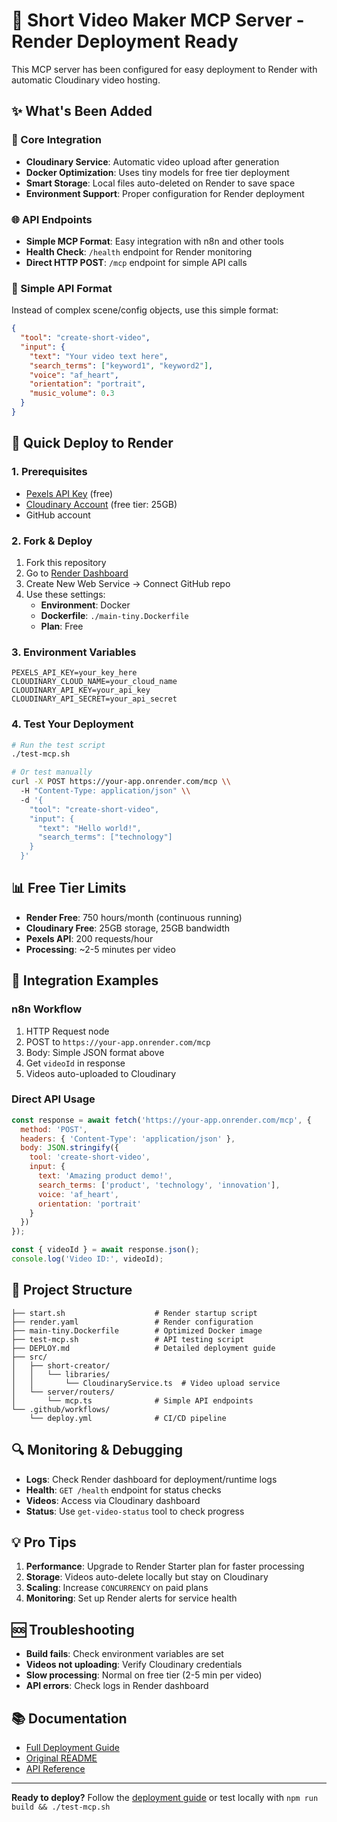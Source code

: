 # 🚀 Short Video Maker MCP Server - Render Deployment Ready

This MCP server has been configured for easy deployment to Render with automatic Cloudinary video hosting.

## ✨ What's Been Added

### 🔧 Core Integration
- **Cloudinary Service**: Automatic video upload after generation
- **Docker Optimization**: Uses tiny models for free tier deployment
- **Smart Storage**: Local files auto-deleted on Render to save space
- **Environment Support**: Proper configuration for Render deployment

### 🌐 API Endpoints
- **Simple MCP Format**: Easy integration with n8n and other tools
- **Health Check**: `/health` endpoint for Render monitoring
- **Direct HTTP POST**: `/mcp` endpoint for simple API calls

### 📱 Simple API Format
Instead of complex scene/config objects, use this simple format:

```json
{
  "tool": "create-short-video",
  "input": {
    "text": "Your video text here",
    "search_terms": ["keyword1", "keyword2"],
    "voice": "af_heart",
    "orientation": "portrait", 
    "music_volume": 0.3
  }
}
```

## 🚀 Quick Deploy to Render

### 1. Prerequisites
- [Pexels API Key](https://www.pexels.com/api/) (free)
- [Cloudinary Account](https://cloudinary.com/) (free tier: 25GB)
- GitHub account

### 2. Fork & Deploy
1. Fork this repository
2. Go to [Render Dashboard](https://dashboard.render.com)
3. Create New Web Service → Connect GitHub repo
4. Use these settings:
   - **Environment**: Docker
   - **Dockerfile**: `./main-tiny.Dockerfile`
   - **Plan**: Free

### 3. Environment Variables
```
PEXELS_API_KEY=your_key_here
CLOUDINARY_CLOUD_NAME=your_cloud_name
CLOUDINARY_API_KEY=your_api_key
CLOUDINARY_API_SECRET=your_api_secret
```

### 4. Test Your Deployment
```bash
# Run the test script
./test-mcp.sh

# Or test manually
curl -X POST https://your-app.onrender.com/mcp \\
  -H "Content-Type: application/json" \\
  -d '{
    "tool": "create-short-video",
    "input": {
      "text": "Hello world!",
      "search_terms": ["technology"]
    }
  }'
```

## 📊 Free Tier Limits
- **Render Free**: 750 hours/month (continuous running)
- **Cloudinary Free**: 25GB storage, 25GB bandwidth
- **Pexels API**: 200 requests/hour
- **Processing**: ~2-5 minutes per video

## 🔗 Integration Examples

### n8n Workflow
1. HTTP Request node
2. POST to `https://your-app.onrender.com/mcp`
3. Body: Simple JSON format above
4. Get `videoId` in response
5. Videos auto-uploaded to Cloudinary

### Direct API Usage
```javascript
const response = await fetch('https://your-app.onrender.com/mcp', {
  method: 'POST',
  headers: { 'Content-Type': 'application/json' },
  body: JSON.stringify({
    tool: 'create-short-video',
    input: {
      text: 'Amazing product demo!',
      search_terms: ['product', 'technology', 'innovation'],
      voice: 'af_heart',
      orientation: 'portrait'
    }
  })
});

const { videoId } = await response.json();
console.log('Video ID:', videoId);
```

## 📂 Project Structure
```
├── start.sh                    # Render startup script
├── render.yaml                 # Render configuration
├── main-tiny.Dockerfile        # Optimized Docker image
├── test-mcp.sh                 # API testing script
├── DEPLOY.md                   # Detailed deployment guide
├── src/
│   ├── short-creator/
│   │   └── libraries/
│   │       └── CloudinaryService.ts  # Video upload service
│   └── server/routers/
│       └── mcp.ts              # Simple API endpoints
└── .github/workflows/
    └── deploy.yml              # CI/CD pipeline
```

## 🔍 Monitoring & Debugging
- **Logs**: Check Render dashboard for deployment/runtime logs
- **Health**: `GET /health` endpoint for status checks
- **Videos**: Access via Cloudinary dashboard
- **Status**: Use `get-video-status` tool to check progress

## 💡 Pro Tips
1. **Performance**: Upgrade to Render Starter plan for faster processing
2. **Storage**: Videos auto-delete locally but stay on Cloudinary
3. **Scaling**: Increase `CONCURRENCY` on paid plans
4. **Monitoring**: Set up Render alerts for service health

## 🆘 Troubleshooting
- **Build fails**: Check environment variables are set
- **Videos not uploading**: Verify Cloudinary credentials
- **Slow processing**: Normal on free tier (2-5 min per video)
- **API errors**: Check logs in Render dashboard

## 📚 Documentation
- [Full Deployment Guide](./DEPLOY.md)
- [Original README](./README.md)
- [API Reference](./src/server/routers/mcp.ts)

---

**Ready to deploy?** Follow the [deployment guide](./DEPLOY.md) or test locally with `npm run build && ./test-mcp.sh`
